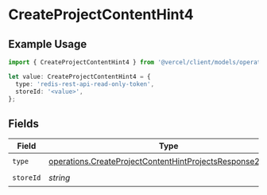 # CreateProjectContentHint4

## Example Usage

```typescript
import { CreateProjectContentHint4 } from '@vercel/client/models/operations';

let value: CreateProjectContentHint4 = {
  type: 'redis-rest-api-read-only-token',
  storeId: '<value>',
};
```

## Fields

| Field     | Type                                                                                                                                     | Required           | Description |
| --------- | ---------------------------------------------------------------------------------------------------------------------------------------- | ------------------ | ----------- |
| `type`    | [operations.CreateProjectContentHintProjectsResponse200Type](../../models/operations/createprojectcontenthintprojectsresponse200type.md) | :heavy_check_mark: | N/A         |
| `storeId` | _string_                                                                                                                                 | :heavy_check_mark: | N/A         |

